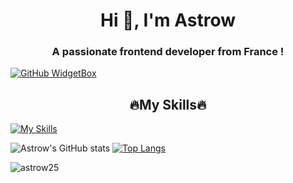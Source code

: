 <h1 align="center"><strong>Hi 👋, I'm Astrow</strong></h1>
<h3 align="center"><strong>A passionate frontend developer from France !</strong></h3>

[![GitHub WidgetBox](https://github-widgetbox.vercel.app/api/profile?username=Astrow25&data=followers,repositories,stars,commits)](https://github.com/Jurredr/github-widgetbox)

<h2 align="center"><strong>🔥My Skills🔥</strong></h2>

[![My Skills](https://skillicons.dev/icons?i=ableton,arduino,autocad,aws,azure,cs,codepen,html,css,js,discord,django,eclipse,electron,figma,flutter,github,graphql,heroku,idea,instagram,php,laravel,latex,linux,md,materialui,mysql,nodejs,nuxtjs,powershell,py,react,stackoverflow,svg,tailwind,twitter,vim,visualstudio,vscode,vue&theme=light)](https://skillicons.dev)

![Astrow's GitHub stats](https://github-readme-stats.vercel.app/api?username=Astrow25&show_icons=true&theme=synthwave&hide_border=0)
[![Top Langs](https://github-readme-stats.vercel.app/api/top-langs/?username=Astrow25&theme=synthwave&hide_border=0)](https://github.com/anuraghazra/github-readme-stats)

<p align="left"> <img src="https://komarev.com/ghpvc/?username=astrow25&label=Profile%20views&color=0e75b6&style=flat" alt="astrow25" /> </p>
